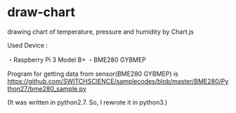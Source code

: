 # draw-chart
drawing chart of temperature, pressure and humidity by Chart.js

Used Device :

・Raspberry Pi 3 Model B+
・BME280 GYBMEP

Program for getting data from sensor(BME280 GYBMEP) is <https://github.com/SWITCHSCIENCE/samplecodes/blob/master/BME280/Python27/bme280_sample.py>

(It was written in python2.7. So, I rewrote it in python3.)
